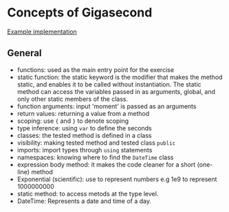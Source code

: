 # Concepts of Gigasecond

[Example implementation](https://exercism.org/tracks/csharp/exercises/gigasecond/solutions)

## General

- functions: used as the main entry point for the exercise
- static function: the static keyword is the modifier that makes the method static, and enables it to be called without instantiation. The static method can access the variables passed in as arguments, global, and only other static members of the class.
- function arguments: input 'moment' is passed as an arguments
- return values: returning a value from a method
- scoping: use `{` and `}` to denote scoping
- type inference: using `var` to define the seconds
- classes: the tested method is defined in a class
- visibility: making tested method and tested class `public`
- imports: import types through `using` statements
- namespaces: knowing where to find the `DateTime` class
- expression body method: it makes the code cleaner for a short (one-line) method
- Exponential (scientific): use to represent numbers e.g 1e9 to represent 1000000000
- static method: to access metods at the type level.
- DateTime: Represents a date and time of a day.
